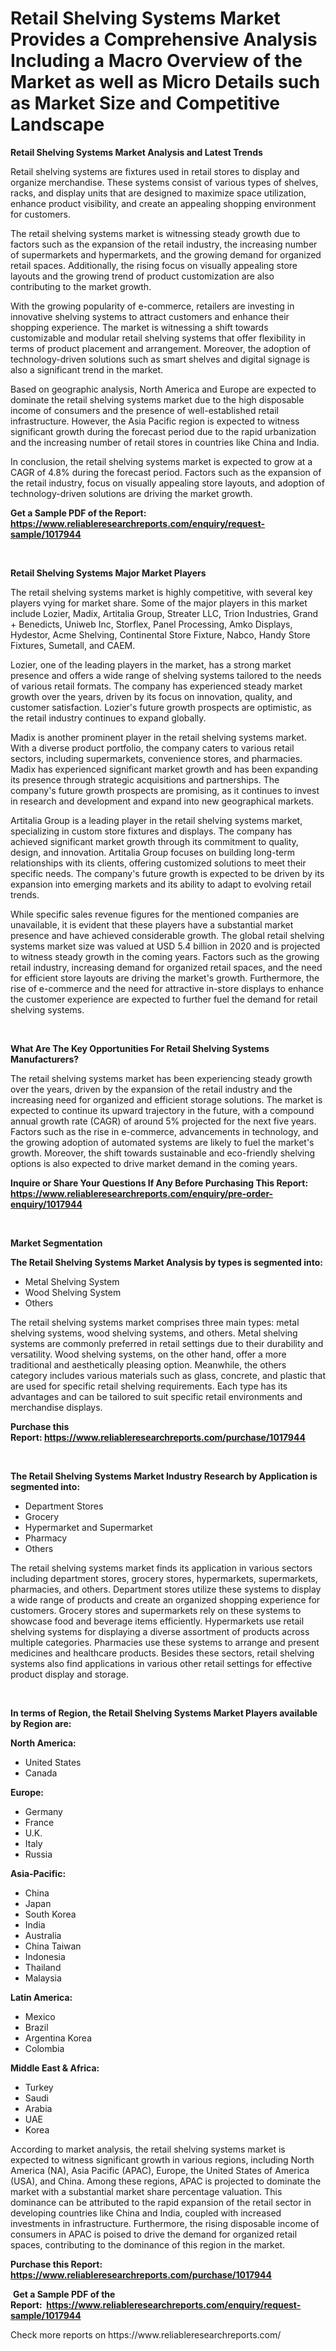 <p><h1>Retail Shelving Systems Market Provides a Comprehensive Analysis Including a Macro Overview of the Market as well as Micro Details such as Market Size and Competitive Landscape</h1></p><p><strong>Retail Shelving Systems Market Analysis and Latest Trends</strong></p>
<p><p>Retail shelving systems are fixtures used in retail stores to display and organize merchandise. These systems consist of various types of shelves, racks, and display units that are designed to maximize space utilization, enhance product visibility, and create an appealing shopping environment for customers.</p><p>The retail shelving systems market is witnessing steady growth due to factors such as the expansion of the retail industry, the increasing number of supermarkets and hypermarkets, and the growing demand for organized retail spaces. Additionally, the rising focus on visually appealing store layouts and the growing trend of product customization are also contributing to the market growth.</p><p>With the growing popularity of e-commerce, retailers are investing in innovative shelving systems to attract customers and enhance their shopping experience. The market is witnessing a shift towards customizable and modular retail shelving systems that offer flexibility in terms of product placement and arrangement. Moreover, the adoption of technology-driven solutions such as smart shelves and digital signage is also a significant trend in the market.</p><p>Based on geographic analysis, North America and Europe are expected to dominate the retail shelving systems market due to the high disposable income of consumers and the presence of well-established retail infrastructure. However, the Asia Pacific region is expected to witness significant growth during the forecast period due to the rapid urbanization and the increasing number of retail stores in countries like China and India.</p><p>In conclusion, the retail shelving systems market is expected to grow at a CAGR of 4.8% during the forecast period. Factors such as the expansion of the retail industry, focus on visually appealing store layouts, and adoption of technology-driven solutions are driving the market growth.</p></p>
<p><strong>Get a Sample PDF of the Report:&nbsp; <a href="https://www.reliableresearchreports.com/enquiry/request-sample/1017944">https://www.reliableresearchreports.com/enquiry/request-sample/1017944</a></strong></p>
<p>&nbsp;</p>
<p><strong>Retail Shelving Systems Major Market Players</strong></p>
<p><p>The retail shelving systems market is highly competitive, with several key players vying for market share. Some of the major players in this market include Lozier, Madix, Artitalia Group, Streater LLC, Trion Industries, Grand + Benedicts, Uniweb Inc, Storflex, Panel Processing, Amko Displays, Hydestor, Acme Shelving, Continental Store Fixture, Nabco, Handy Store Fixtures, Sumetall, and CAEM. </p><p>Lozier, one of the leading players in the market, has a strong market presence and offers a wide range of shelving systems tailored to the needs of various retail formats. The company has experienced steady market growth over the years, driven by its focus on innovation, quality, and customer satisfaction. Lozier's future growth prospects are optimistic, as the retail industry continues to expand globally.</p><p>Madix is another prominent player in the retail shelving systems market. With a diverse product portfolio, the company caters to various retail sectors, including supermarkets, convenience stores, and pharmacies. Madix has experienced significant market growth and has been expanding its presence through strategic acquisitions and partnerships. The company's future growth prospects are promising, as it continues to invest in research and development and expand into new geographical markets.</p><p>Artitalia Group is a leading player in the retail shelving systems market, specializing in custom store fixtures and displays. The company has achieved significant market growth through its commitment to quality, design, and innovation. Artitalia Group focuses on building long-term relationships with its clients, offering customized solutions to meet their specific needs. The company's future growth is expected to be driven by its expansion into emerging markets and its ability to adapt to evolving retail trends.</p><p>While specific sales revenue figures for the mentioned companies are unavailable, it is evident that these players have a substantial market presence and have achieved considerable growth. The global retail shelving systems market size was valued at USD 5.4 billion in 2020 and is projected to witness steady growth in the coming years. Factors such as the growing retail industry, increasing demand for organized retail spaces, and the need for efficient store layouts are driving the market's growth. Furthermore, the rise of e-commerce and the need for attractive in-store displays to enhance the customer experience are expected to further fuel the demand for retail shelving systems.</p></p>
<p>&nbsp;</p>
<p><strong>What Are The Key Opportunities For Retail Shelving Systems Manufacturers?</strong></p>
<p><p>The retail shelving systems market has been experiencing steady growth over the years, driven by the expansion of the retail industry and the increasing need for organized and efficient storage solutions. The market is expected to continue its upward trajectory in the future, with a compound annual growth rate (CAGR) of around 5% projected for the next five years. Factors such as the rise in e-commerce, advancements in technology, and the growing adoption of automated systems are likely to fuel the market's growth. Moreover, the shift towards sustainable and eco-friendly shelving options is also expected to drive market demand in the coming years.</p></p>
<p><strong>Inquire or Share Your Questions If Any Before Purchasing This Report: <a href="https://www.reliableresearchreports.com/enquiry/pre-order-enquiry/1017944">https://www.reliableresearchreports.com/enquiry/pre-order-enquiry/1017944</a></strong></p>
<p>&nbsp;</p>
<p><strong>Market Segmentation</strong></p>
<p><strong>The Retail Shelving Systems Market Analysis by types is segmented into:</strong></p>
<p><ul><li>Metal Shelving System</li><li>Wood Shelving System</li><li>Others</li></ul></p>
<p><p>The retail shelving systems market comprises three main types: metal shelving systems, wood shelving systems, and others. Metal shelving systems are commonly preferred in retail settings due to their durability and versatility. Wood shelving systems, on the other hand, offer a more traditional and aesthetically pleasing option. Meanwhile, the others category includes various materials such as glass, concrete, and plastic that are used for specific retail shelving requirements. Each type has its advantages and can be tailored to suit specific retail environments and merchandise displays.</p></p>
<p><strong>Purchase this Report:&nbsp;<a href="https://www.reliableresearchreports.com/purchase/1017944">https://www.reliableresearchreports.com/purchase/1017944</a></strong></p>
<p>&nbsp;</p>
<p><strong>The Retail Shelving Systems Market Industry Research by Application is segmented into:</strong></p>
<p><ul><li>Department Stores</li><li>Grocery</li><li>Hypermarket and Supermarket</li><li>Pharmacy</li><li>Others</li></ul></p>
<p><p>The retail shelving systems market finds its application in various sectors including department stores, grocery stores, hypermarkets, supermarkets, pharmacies, and others. Department stores utilize these systems to display a wide range of products and create an organized shopping experience for customers. Grocery stores and supermarkets rely on these systems to showcase food and beverage items efficiently. Hypermarkets use retail shelving systems for displaying a diverse assortment of products across multiple categories. Pharmacies use these systems to arrange and present medicines and healthcare products. Besides these sectors, retail shelving systems also find applications in various other retail settings for effective product display and storage.</p></p>
<p>&nbsp;</p>
<p><strong>In terms of Region, the Retail Shelving Systems Market Players available by Region are:</strong></p>
<p>
    <p> <strong> North America: </strong>
        <ul>
            <li>United States</li>
            <li>Canada</li>
        </ul>
        </p> 
    <p> <strong> Europe: </strong>
        <ul>
            <li>Germany</li>
            <li>France</li>
            <li>U.K.</li>
            <li>Italy</li>
            <li>Russia</li>
        </ul>
        </p> 
    <p> <strong> Asia-Pacific: </strong>
        <ul>
            <li>China</li>
            <li>Japan</li>
            <li>South Korea</li>
            <li>India</li>
            <li>Australia</li>
            <li>China Taiwan</li>
            <li>Indonesia</li>
            <li>Thailand</li>
            <li>Malaysia</li>
        </ul>
        </p> 
    <p> <strong> Latin America: </strong>
        <ul>
            <li>Mexico</li>
            <li>Brazil</li>
            <li>Argentina Korea</li>
            <li>Colombia</li>
        </ul>
        </p> 
    <p> <strong> Middle East & Africa: </strong>
        <ul>
            <li>Turkey</li>
            <li>Saudi</li>
            <li>Arabia</li>
            <li>UAE</li>
            <li>Korea</li>
        </ul>
    </p>
    </p>
<p><p>According to market analysis, the retail shelving systems market is expected to witness significant growth in various regions, including North America (NA), Asia Pacific (APAC), Europe, the United States of America (USA), and China. Among these regions, APAC is projected to dominate the market with a substantial market share percentage valuation. This dominance can be attributed to the rapid expansion of the retail sector in developing countries like China and India, coupled with increased investments in infrastructure. Furthermore, the rising disposable income of consumers in APAC is poised to drive the demand for organized retail spaces, contributing to the dominance of this region in the market.</p></p>
<p><strong>Purchase this Report: <a href="https://www.reliableresearchreports.com/purchase/1017944">https://www.reliableresearchreports.com/purchase/1017944</a></strong></p>
<p>&nbsp;<strong>Get a Sample PDF of the Report:&nbsp;&nbsp;<a href="https://www.reliableresearchreports.com/enquiry/request-sample/1017944">https://www.reliableresearchreports.com/enquiry/request-sample/1017944</a></strong></p>
<p><strong></strong></p>
<p>Check more reports on https://www.reliableresearchreports.com/</p>
